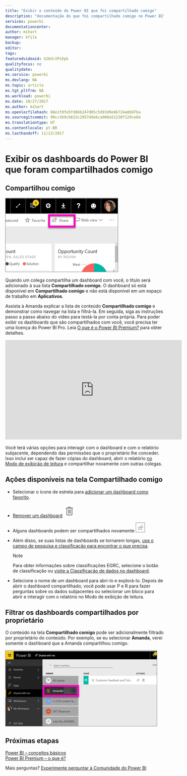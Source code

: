 ```yaml
---
title: "Exibir o conteúdo do Power BI que foi compartilhado comigo"
description: "documentação do que foi compartilhado comigo no Power BI"
services: powerbi
documentationcenter: 
author: mihart
manager: kfile
backup: 
editor: 
tags: 
featuredvideoid: G26dr2PsEpk
qualityfocus: no
qualitydate: 
ms.service: powerbi
ms.devlang: NA
ms.topic: article
ms.tgt_pltfrm: NA
ms.workload: powerbi
ms.date: 10/27/2017
ms.author: mihart
ms.openlocfilehash: 68e1fdfe5fd86b247d05c5d93d9e6b724a8b07ba
ms.sourcegitcommit: 99cc3b9cb615c2957dde6ca908a51238f129cebb
ms.translationtype: HT
ms.contentlocale: pt-BR
ms.lasthandoff: 11/13/2017
---
```

# <a name="display-the-power-bi-dashboards-that-have-been-shared-with-me"></a>Exibir os dashboards do Power BI que foram compartilhados comigo
## <a name="shared-with-me"></a>Compartilhou comigo
![](media/service-shared-with-me/power-bi-share-dash.png)

Quando um colega compartilha um dashboard com você, o título será adicionado à sua lista **Compartilhado comigo**. O dashboard só está disponível em **Compartilhado comigo** e não está disponível em um espaço de trabalho em **Aplicativos**.

Assista à Amanda explicar a lista de conteúdo **Compartilhado comigo** e demonstrar como navegar na lista e filtrá-la. Em seguida, siga as instruções passo a passo abaixo do vídeo para testá-la por conta própria. Para poder exibir os dashboards que são compartilhados com você, você precisa ter uma licença do Power BI Pro. Leia [O que é o Power BI Premium?](service-premium.md) para obter detalhes.

<iframe width="560" height="315" src="https://www.youtube.com/embed/G26dr2PsEpk" frameborder="0" allowfullscreen></iframe>

Você terá várias opções para interagir com o dashboard e com o relatório subjacente, dependendo das permissões que o proprietário lhe conceder. Isso inclui ser capaz de fazer cópias do dashboard, abrir o relatório [no Modo de exibição de leitura](service-interact-with-a-report-in-reading-view.md) e compartilhar novamente com outras colegas.

## <a name="actions-available-from-the-shared-with-me-screen"></a>Ações disponíveis na tela **Compartilhado comigo**
* Selecionar o ícone de estrela para [adicionar um dashboard como favorito](service-dashboard-favorite.md).
* [Remover um dashboard](service-delete.md)  ![](media/service-shared-with-me/power-bi-delete-icon.png)
* Alguns dashboards podem ser compartilhados novamente ![](media/service-shared-with-me/power-bi-share-icon-new.png)
* Além disso, se suas listas de dashboards se tornarem longas, [use o campo de pesquisa e classificação para encontrar o que precisa](service-navigation-search-filter-sort.md).
  
  > [!NOTE]
  > Para obter informações sobre classificações EGRC, selecione o botão de classificação ou [visite a Classificação de dados no dashboard](service-data-classification.md).
  > 
  > 
* Selecione o nome de um dashboard para abri-lo e explorá-lo. Depois de abrir o dashboard compartilhado, você pode usar P e R para fazer perguntas sobre os dados subjacentes ou selecionar um bloco para abrir e interagir com o relatório no Modo de exibição de leitura.

## <a name="filter-shared-dashboards-by-owner"></a>Filtrar os dashboards compartilhados por proprietário
O conteúdo na tela **Compartilhado comigo** pode ser adicionalmente filtrado por proprietário do conteúdo. Por exemplo, se eu selecionar **Amanda**, verei somente o dashboard que a Amanda compartilhou comigo.

![](media/service-shared-with-me/power-bi-owner.png)

## <a name="next-steps"></a>Próximas etapas
[Power BI – conceitos básicos](service-basic-concepts.md)  
[Power BI Premium – o que é?](service-premium.md)  

Mais perguntas? [Experimente perguntar à Comunidade do Power BI](http://community.powerbi.com/)

